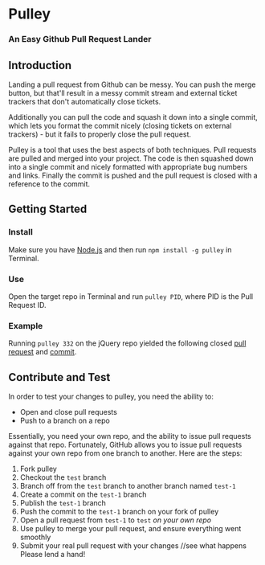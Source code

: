 # Pulley

### An Easy Github Pull Request Lander


## Introduction

Landing a pull request from Github can be messy. You can push the merge button, but that'll result in a messy commit stream and external ticket trackers that don't automatically close tickets.

Additionally you can pull the code and squash it down into a single commit, which lets you format the commit nicely (closing tickets on external trackers) - but it fails to properly close the pull request.

Pulley is a tool that uses the best aspects of both techniques. Pull requests are pulled and merged into your project. The code is then squashed down into a single commit and nicely formatted with appropriate bug numbers and links. Finally the commit is pushed and the pull request is closed with a reference to the commit.


## Getting Started


### Install

Make sure you have [Node.js](http://nodejs.org/#download) and then run `npm install -g pulley` in Terminal.


### Use

Open the target repo in Terminal and run `pulley PID`, where PID is the Pull Request ID.


### Example

Running `pulley 332` on the jQuery repo yielded the following closed [pull request](https://github.com/jquery/jquery/pull/332) and [commit](https://github.com/jquery/jquery/commit/d274b7b9f7727e8bccd6906d954e4dc790404d23).


## Contribute and Test

In order to test your changes to pulley, you need the ability to:

- Open and close pull requests
- Push to a branch on a repo

Essentially, you need your own repo, and the ability to issue pull requests against that repo. Fortunately, GitHub allows you to issue pull requests against your own repo from one branch to another. Here are the steps:

1. Fork pulley
2. Checkout the `test` branch
3. Branch off from the `test` branch to another branch named `test-1`
4. Create a commit on the `test-1` branch
5. Publish the `test-1` branch
6. Push the commit to the `test-1` branch on your fork of pulley
7. Open a pull request from `test-1` to `test` *on your own repo*
8. Use pulley to merge your pull request, and ensure everything went smoothly
9. Submit your real pull request with your changes
//see what happens
Please lend a hand!
